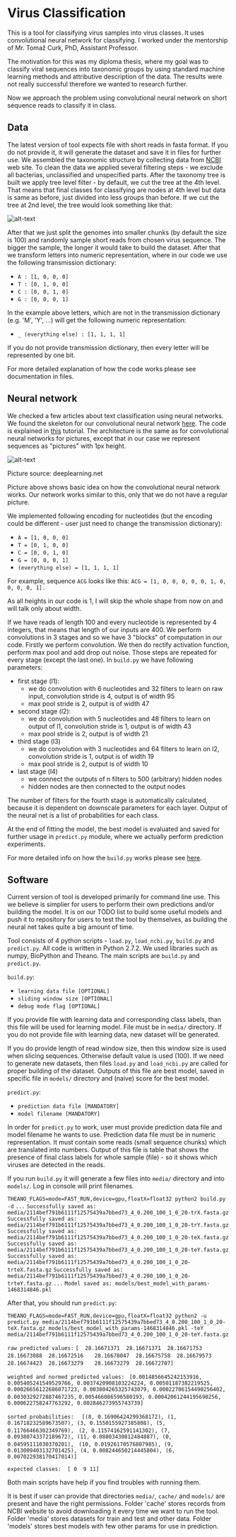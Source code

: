 # Virus Classification

This is a tool for classifying virus samples into virus classes.
It uses convolutional neural network for classifying.
I worked under the mentorship of Mr. Tomaž Curk, PhD, Assistant Professor.

The motivation for this was my diploma thesis, where my goal was to classify viral sequences into
taxonomic groups by using standard machine learning methods and attributive description of the data.
The results were not really successful therefore we wanted to research further.

Now we approach the problem using convolutional neural network on short
sequence reads to classify it in class.

## Data
The latest version of tool expects file with short reads in fasta format. If you do not provide it,
it will generate the dataset and save it in files for further use.
We assembled the taxonomic structure by collecting data from [NCBI](www.ncbi.nlm.nih.gov) web site.
To clean the data we applied several filtering steps - we exclude all bacterias, unclassified and
unspecified parts. After the taxonomy tree is built we apply tree level filter - by default, we
cut the tree at the 4th level.
That means that final classes for classifying are nodes at 4th level
but data is same as before, just divided into less groups than before.
If we cut the tree at 2nd level, the tree would look something like that:

![alt-text](https://github.com/mkopar/Virus-classification-theano/blob/master/taksonomija_2.png)

After that we just split the genomes into smaller chunks (by default the size is 100) and randomly
sample short reads from chosen virus sequence. The bigger the sample, the longer it would take
to build the dataset. After that we transform letters into numeric representation, where in our
code we use the following transmission dictionary:

* `A : [1, 0, 0, 0]`
* `T : [0, 1, 0, 0]`
* `C : [0, 0, 1, 0]`
* `G : [0, 0, 0, 1]`

In the example above letters, which are not in the transmission dictionary (e.g. 'M', 'Y', ...) will
get the following numeric representation:

* `_ (everything else) : [1, 1, 1, 1]`

If you do not provide transmission dictionary, then every letter will be represented by one bit.

For more detailed explanation of how the code works please see documentation in files.

## Neural network
We checked a few articles about text classification using neural networks.
We found the skeleton for our convolutional neural network
[here](https://github.com/newmu/theano-tutorials). The code is explained in
[this](https://www.youtube.com/watch?v=S75EdAcXHKk) tutorial. The architecture
is the same as for convolutional neural networks for pictures, except that in our case
we represent sequences as "pictures" with 1px height.

![alt-text](https://github.com/mkopar/Virus-classification-theano/blob/master/mylenet.png)

Picture source: deeplearning.net

Picture above shows basic idea on how the convolutional neural network works. Our network works similar to this,
only that we do not have a regular picture.

We implemented following encoding for nucleotides (but the encoding could be different - user just need to change
the transmission dictionary):
* `A = [1, 0, 0, 0]`
* `T = [0, 1, 0, 0]`
* `C = [0, 0, 1, 0]`
* `G = [0, 0, 0, 1]`
* `(everything else) = [1, 1, 1, 1]`

For example, sequence `ACG` looks like this:
`ACG = [1, 0, 0, 0, 0, 0, 1, 0, 0, 0, 0, 1].`

As all heights in our code is 1, I will skip the whole shape from now on and will talk only about width.

If we have reads of length 100 and every nucleotide is represented by 4 integers, that means that
length of our inputs are 400.
We perform convolutions in 3 stages and so we have 3 "blocks" of computation in our code.
Firstly we perform convolution. We then do rectify activation function, perform max pool and add drop out
noise. Those steps are repeated for every stage (except the last one).
In `build.py` we have following parameters:
- first stage (l1):
    - we do convolution with 6 nucleotides and 32 filters to learn on raw input, convolution stride is 4, output is of width 95
    - max pool stride is 2, output is of width 47
- second stage (l2):
    - we do convolution with 5 nucleotides and 48 filters to learn on output of l1, convolution stride is 1, output is of width 43
    - max pool stride is 2, output is of width 21
- third stage (l3)
    - we do convolution with 3 nucleotides and 64 filters to learn on l2, convolution stride is 1, output is of width 19
    - max pool stride is 2, output is of width 10
- last stage (l4)
    - we connect the outputs of n filters to 500 (arbitrary) hidden nodes
    - hidden nodes are then connected to the output nodes

The number of filters for the fourth stage is automatically calculated,
because it is dependent on downscale parameters for each layer. Output of the neural net
is a list of probabilities for each class.

At the end of fitting the model, the best model is evaluated and saved for
further usage in `predict.py` module, where we actually perform prediction experiments.

For more detailed info on how the `build.py` works please see [here](https://www.youtube.com/watch?v=S75EdAcXHKk).

## Software

Current version of tool is developed primarily for command line use. This we believe is simplier for users
to perform their own predictions and/or building the model. It is on our TODO list to build some useful
models and push it to repository for users to test the tool by themselves, as building the neural net takes quite a big
amount of time.

Tool consists of 4 python scripts - `load.py`, `load_ncbi.py`, `build.py` and `predict.py`.
All code is written in Python 2.7.2. We used libraries such as numpy, BioPython and Theano.
The main scripts are `build.py` and `predict.py`.

`build.py`:
- `learning data file [OPTIONAL]`
- `sliding window size [OPTIONAL]`
- `debug mode flag [OPTIONAL]`

If you provide file with learning data and corresponding class labels, than this file will be used for learning model.
File must be in `media/` directory. If you do not provide file with learning data, new dataset will be generated.

If you do provide length of read window size, then this window size is used when slicing sequences. Otherwise
default value is used (100).
If we need to generate new datasets, then files `load.py` and `load_ncbi.py` are called
for proper building of the dataset.
Outputs of this file are best model, saved in specific file in `models/` directory
and (naive) score for the best model.

`predict.py`:
- `prediction data file [MANDATORY]`
- `model filename [MANDATORY]`

In order for `predict.py` to work, user must provide prediction data file and model filename he wants to use.
Prediction data file must be in numeric representation. It must contain some reads (small sequence chunks) which
are translated into numbers.
Output of this file is table that shows the presence of final class labels for whole sample (file) - so it shows
which viruses are detected in the reads.

If you run `build.py` it will generate a few files into `media/` directory and into `models/`.
Log in console will print filenames.

`THEANO_FLAGS=mode=FAST_RUN,device=gpu,floatX=float32 python2 build.py -d`
`...`
`Successfully saved as: media/2114bef791b6111f12575439a7bbed73_4_0.200_100_1_0_20-trX.fasta.gz`
`Successfully saved as: media/2114bef791b6111f12575439a7bbed73_4_0.200_100_1_0_20-trY.fasta.gz`
`Successfully saved as: media/2114bef791b6111f12575439a7bbed73_4_0.200_100_1_0_20-teX.fasta.gz`
`Successfully saved as: media/2114bef791b6111f12575439a7bbed73_4_0.200_100_1_0_20-teY.fasta.gz`
`Successfully saved as: media/2114bef791b6111f12575439a7bbed73_4_0.200_100_1_0_20-trteX.fasta.gz`
`Successfully saved as: media/2114bef791b6111f12575439a7bbed73_4_0.200_100_1_0_20-trteY.fasta.gz`
`...`
`Model saved as: models/best_model_with_params-1468314846.pkl`

After that, you should run `predict.py`:

`THEANO_FLAGS=mode=FAST_RUN,device=gpu,floatX=float32 python2 -u predict.py media/2114bef791b6111f12575439a7bbed73_4_0.200_100_1_0_20-teX.fasta.gz models/best_model_with_params-1468314846.pkl -teY media/2114bef791b6111f12575439a7bbed73_4_0.200_100_1_0_20-teY.fasta.gz`

`raw predicted values:`
`[  28.16671371  28.16671371  28.16671753  28.16673088  28.16672516`
`   28.16678047  28.16675758  28.16679573  28.16674423  28.16673279`
`   28.16673279  28.16672707]`

`weighted and normed predicted values: `
`[0.0014856645242153916, 0.005405241549529766, 0.0037420908103224224, 0.00501187382219525, `
`0.00026656122686071723, 0.003804265325743079, 0.00022706154490256402, 0.0030329272887467235,`
`0.005466086596580193, 0.00042061244195690256, 0.000622758247763292, 0.002846273955743739]`

`sorted probabilities:  `
`[(8, 0.16906424299368172), (1, 0.16718232589673507), (3, 0.1550155927385808), (5, 0.11766466302349769), `
`(2, 0.11574162591141302), (7, 0.09380743372189672), (11, 0.08803430812484887), (0, 0.04595111030370201), `
`(10, 0.01926170576807985), (9, 0.013009403132701425), (4, 0.008244650214445804), (6, 0.007022938170417014)]`

`expected classes:  [ 0  9 11]`

Both main scripts have help if you find troubles with running them.

It is best if user can provide that directories `media/`, `cache/` and `models/`
are present and have the right permissions.
Folder 'cache' stores records from NCBI website to avoid downloading it every time we want to run the tool.
Folder 'media' stores datasets for train and test and other data.
Folder 'models' stores best models with few other params for use in prediction.